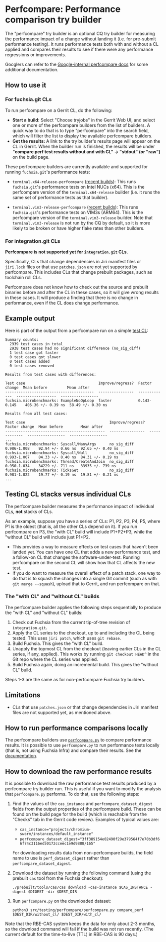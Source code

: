# Perfcompare: Performance comparison try builder

The "perfcompare" try builder is an optional CQ try builder for
measuring the performance impact of a change without landing it
(i.e. for pre-submit performance testing). It runs performance tests
both with and without a CL applied and compares their results to see
if there were any performance regressions or improvements.

Googlers can refer to the [Google-internal perfcompare
docs][internal-doc] for some additional documentation.

## How to use it

### For fuchsia.git CLs

To run perfcompare on a Gerrit CL, do the following:

*   **Start a build:** Select "Choose tryjobs" in the Gerrit Web UI,
    and select one or more of the perfcompare builders from the list
    of builders. A quick way to do that is to type "perfcompare" into
    the search field, which will filter the list to display the
    available perfcompare builders.
*   **Get the results:** A link to the try builder's results page will
    appear on the CL in Gerrit. When the builder run is finished, the
    results will be under **"compare perf test results without and
    with CL" -> "stdout" (or "raw")** on the build page.

These perfcompare builders are currently available and supported for
running `fuchsia.git`'s performance tests:

*   `terminal.x64-release-perfcompare`
    ([recent builds](https://ci.chromium.org/p/fuchsia/builders/try/terminal.x64-release-perfcompare)):
    This runs `fuchsia.git`'s performance tests on Intel NUCs
    (x64). This is the perfcompare version of the
    `terminal.x64-release` builder (i.e. it runs the same set of
    performance tests as that builder).

*   `terminal.vim3-release-perfcompare`
    ([recent builds](https://ci.chromium.org/p/fuchsia/builders/try/terminal.vim3-release-perfcompare)):
    This runs `fuchsia.git`'s performance tests on VIM3s (ARM64). This
    is the perfcompare version of the `terminal.vim3-release`
    builder. Note that `terminal.vim3-release` is not run by the CQ by
    default, so it is more likely to be broken or have higher flake
    rates than other builders.

### For integration.git CLs

**Perfcompare is not supported yet for `integration.git` CLs.**

Specifically, CLs that change dependencies in Jiri manifest files or
`jiri.lock` files or that use `patches.json` are not yet supported by
perfcompare. This includes CLs that change prebuilt packages, such as
toolchain roll CLs.

Perfcompare does not know how to check out the source and prebuilt
binaries before and after the CL in these cases, so it will give wrong
results in these cases. It will produce a finding that there is no
change in performance, even if the CL does change performance.

## Example output

Here is part of the output from a perfcompare run on a simple [test
CL]:

[test CL]: <https://fuchsia-review.googlesource.com/c/fuchsia/+/482567>

```none
Summary counts:
  2939 test cases in total
  2938 test cases had no significant difference (no_sig_diff)
  1 test case got faster
  0 test cases got slower
  0 test cases added
  0 test cases removed

Results from test cases with differences:

Test case                                 Improve/regress?  Factor change  Mean before         Mean after
----------------------------------------  ----------------  -------------  ------------------  -----------------
fuchsia.microbenchmarks: ExampleNoOpLoop  faster            0.143-0.145    405.36 +/- 0.39 ns  58.49 +/- 0.30 ns

Results from all test cases:

Test case                                      Improve/regress?  Factor change  Mean before        Mean after
---------------------------------------------  ----------------  -------------  -----------------  -----------------
...
fuchsia.microbenchmarks: Syscall/ManyArgs      no_sig_diff       0.986-1.008    92.94 +/- 0.66 ns  92.65 +/- 0.40 ns
fuchsia.microbenchmarks: Syscall/Null          no_sig_diff       0.993-1.007    84.33 +/- 0.40 ns  84.31 +/- 0.19 ns
fuchsia.microbenchmarks: Thread/CreateAndJoin  no_sig_diff       0.950-1.034    34229 +/- 711 ns   33935 +/- 739 ns
fuchsia.microbenchmarks: TicksGet              no_sig_diff       0.981-1.022    19.77 +/- 0.19 ns  19.81 +/- 0.21 ns
...
```

## Testing CL stacks versus individual CLs

The perfcompare builder measures the performance impact of individual
CLs, **not** stacks of CLs.

As an example, suppose you have a series of CLs: P1, P2, P3, P4, P5,
where P1 is the oldest (that is, all the other CLs depend on it). If
you run perfcompare on P3, the "with CL" build will include P1+P2+P3,
while the "without CL" build will include just P1+P2.

*   This provides a way to measure effects on test cases that haven't
    been landed yet. You can have one CL that adds a new performance
    test, and a follow-on CL that changes the
    software-under-test. Running perfcompare on the second CL will
    show how that CL affects the new test.
*   If you do want to measure the overall effect of a patch stack, one
    way to do that is to squash the changes into a single Git commit
    (such as with `git merge --squash`), upload that to Gerrit, and
    run perfcompare on that.

### The "with CL" and "without CL" builds

The perfcompare builder applies the following steps sequentially to
produce the "with CL" and "without CL" builds:

1.  Check out Fuchsia from the current tip-of-tree revision of
    `integration.git`.
2.  Apply the CL series to the checkout, up to and including the CL
    being tested. This uses `jiri patch`, which uses `git rebase`.
3.  Build Fuchsia. This gives the "with CL" build.
4.  Unapply the topmost CL from the checkout (leaving earlier CLs in
    the CL series, if any, applied). This works by running `git
    checkout HEAD^` in the Git repo where the CL series was applied.
5.  Build Fuchsia again, doing an incremental build. This gives the
    "without CL" build.

Steps 1-3 are the same as for non-perfcompare Fuchsia try builders.

## Limitations

*   CLs that use `patches.json` or that change dependencies in Jiri
    manifest files are not supported yet, as mentioned above.

## How to run performance comparisons locally

The perfcompare builders use
[`perfcompare.py`](/src/testing/perfcompare/perfcompare.py) to compare
performance results. It is possible to use `perfcompare.py` to run
performance tests locally (that is, not using Fuchsia Infra) and
compare their results. See the
[documentation](/src/testing/perfcompare/README.md).

## How to download the raw performance results

<!-- Allow lines to be wrapped in the code blocks below. For single
     shell commands, wrapping can be more convenient for
     copy-and-pasting than using backslashes for splitting up
     lines. -->
<style>
pre.wrapped {
  white-space: pre-wrap;
}
</style>

It is possible to download the raw performance test results produced
by a perfcompare try builder run. This is useful if you want to modify
the analysis that `perfcompare.py` performs. To do that, use the
following steps:

1.  Find the values of the `cas_instance` and
    `perfcompare_dataset_digest` fields from the output properties of
    the perfcompare build. These can be found on the build page for
    the build (which is reachable from the "Checks" tab in the Gerrit
    code review). Examples of typical values are:

    *   `cas_instance="projects/chromium-swarm/instances/default_instance"`
    *   `perfcompare_dataset_digest="3ff389154e02490f29e379564f7e70b3df66f74c3116ed50172cceec1e9d9888/165"`

    For downloading results data from non-perfcompare builds, the
    field name to use is `perf_dataset_digest` rather than
    `perfcompare_dataset_digest`.

2.  Download the dataset by running the following command (using the
    prebuilt `cas` tool from the Fuchsia checkout):

    ```shell {:.wrapped}
    ./prebuilt/tools/cas/cas download -cas-instance $CAS_INSTANCE -digest $DIGEST -dir $DEST_DIR
    ```

3.  Run `perfcompare.py` on the downloaded dataset:

    ```shell {:.wrapped}
    python3 src/testing/perfcompare/perfcompare.py compare_perf $DEST_DIR/without_cl/ $DEST_DIR/with_cl/
    ```

Note that the RBE-CAS system keeps the data for only about 2-3 months,
so the download command will fail if the build was not run
recently. (The current default for the time-to-live (TTL) in
RBE-CAS is 90 days.)


[internal-doc]: <https://goto.google.com/fuchsia-perfcompare-internal>
